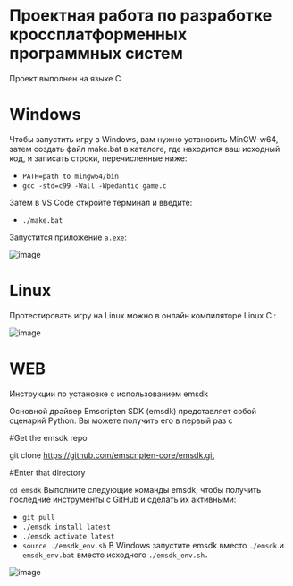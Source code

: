 # Проектная работа по разработке кроссплатформенных программных систем 

Проект выполнен на языке C

# Windows

Чтобы запустить игру в Windows, вам нужно установить MinGW-w64, затем создать файл make.bat в каталоге, где находится ваш исходный код, и записать строки, перечисленные ниже:

- `PATH=path to mingw64/bin`
- `gcc -std=c99 -Wall -Wpedantic game.c`

Затем в VS Code откройте терминал и введите:
+ `./make.bat`

Запустится приложение `a.exe`:

![image](https://user-images.githubusercontent.com/121025589/208409376-b6b842d1-d2ab-4956-a1bd-44eae6d1246e.png)

# Linux

Протестировать игру на Linux можно в онлайн компиляторе Linux C :

![image](https://user-images.githubusercontent.com/121025589/208409431-401cd7cf-a672-4e60-8845-a2c8afcc74ea.png)

# WEB

Инструкции по установке с использованием emsdk

Основной драйвер Emscripten SDK (emsdk) представляет собой сценарий Python. Вы можете получить его в первый раз с

#Get the emsdk repo

git clone https://github.com/emscripten-core/emsdk.git

#Enter that directory

`cd emsdk`
Выполните следующие команды emsdk, чтобы получить последние инструменты с GitHub и сделать их активными:

- `git pull`
- `./emsdk install latest`
- `./emsdk activate latest`
- `source ./emsdk_env.sh`
В Windows запустите emsdk вместо `./emsdk` и `emsdk_env.bat` вместо исходного `./emsdk_env.sh.`

![image](https://user-images.githubusercontent.com/121025589/208409542-0579b70b-9229-425a-88c2-093f5a970ec7.png)
